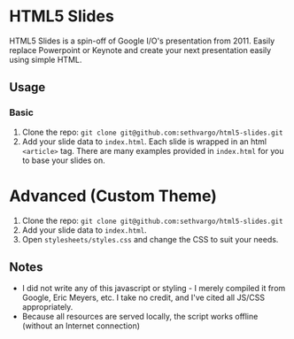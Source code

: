HTML5 Slides
============
HTML5 Slides is a spin-off of Google I/O's presentation from 2011. Easily replace Powerpoint or Keynote and create your next presentation easily using simple HTML.

Usage
-----

### Basic
 1. Clone the repo: `git clone git@github.com:sethvargo/html5-slides.git`
 2. Add your slide data to `index.html`. Each slide is wrapped in an html `<article>` tag. There are many examples provided in `index.html` for you to base your slides on.

# Advanced (Custom Theme)
 1. Clone the repo: `git clone git@github.com:sethvargo/html5-slides.git`
 2. Add your slide data to `index.html`.
 3. Open `stylesheets/styles.css` and change the CSS to suit your needs.

Notes
-----
 - I did not write any of this javascript or styling - I merely compiled it from Google, Eric Meyers, etc. I take no credit, and I've cited all JS/CSS appropriately. 
 - Because all resources are served locally, the script works offline (without an Internet connection)